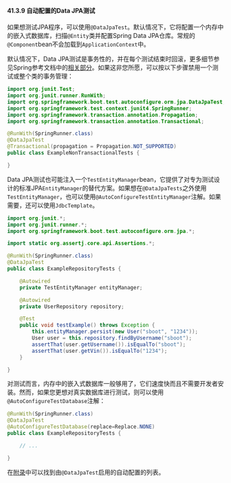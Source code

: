 #### 41.3.9 自动配置的Data JPA测试

如果想测试JPA程序，可以使用`@DataJpaTest`。默认情况下，它将配置一个内存中的嵌入式数据库，扫描`@Entity`类并配置Spring Data JPA仓库。常规的`@Component`bean不会加载到`ApplicationContext`中。

默认情况下，Data JPA测试是事务性的，并在每个测试结束时回滚，更多细节参见Spring参考文档中的[相关部分](https://docs.spring.io/spring/docs/4.3.24.RELEASE/spring-framework-reference/htmlsingle#testcontext-tx-enabling-transactions)。如果这非您所愿，可以按以下步骤禁用一个测试或整个类的事务管理：

```java
import org.junit.Test;
import org.junit.runner.RunWith;
import org.springframework.boot.test.autoconfigure.orm.jpa.DataJpaTest;
import org.springframework.test.context.junit4.SpringRunner;
import org.springframework.transaction.annotation.Propagation;
import org.springframework.transaction.annotation.Transactional;

@RunWith(SpringRunner.class)
@DataJpaTest
@Transactional(propagation = Propagation.NOT_SUPPORTED)
public class ExampleNonTransactionalTests {

}
```

Data JPA测试也可能注入一个`TestEntityManager`bean，它提供了对专为测试设计的标准JPA`EntityManager`的替代方案。如果想在`@DataJpaTests`之外使用`TestEntityManager`，也可以使用`@AutoConfigureTestEntityManager`注解。如果需要，还可以使用`JdbcTemplate`。

```java
import org.junit.*;
import org.junit.runner.*;
import org.springframework.boot.test.autoconfigure.orm.jpa.*;

import static org.assertj.core.api.Assertions.*;

@RunWith(SpringRunner.class)
@DataJpaTest
public class ExampleRepositoryTests {

    @Autowired
    private TestEntityManager entityManager;

    @Autowired
    private UserRepository repository;

    @Test
    public void testExample() throws Exception {
        this.entityManager.persist(new User("sboot", "1234"));
        User user = this.repository.findByUsername("sboot");
        assertThat(user.getUsername()).isEqualTo("sboot");
        assertThat(user.getVin()).isEqualTo("1234");
    }

}
```

对测试而言，内存中的嵌入式数据库一般够用了，它们速度快而且不需要开发者安装。然而，如果您更想对真实数据库进行测试，则可以使用`@AutoConfigureTestDatabase`注解：

```java
@RunWith(SpringRunner.class)
@DataJpaTest
@AutoConfigureTestDatabase(replace=Replace.NONE)
public class ExampleRepositoryTests {

    // ...

}
```

在[附录](../X.Appendices/D.Test_auto-configuration_annotations.md)中可以找到由`@DataJpaTest`启用的自动配置的列表。